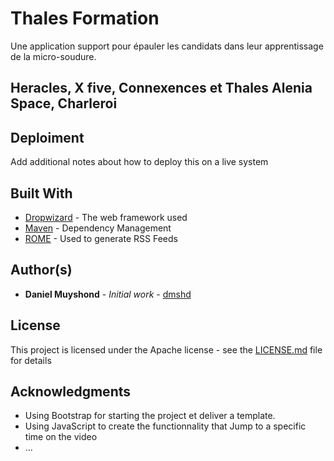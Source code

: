 # Thales Formation

Une application support pour épauler les candidats dans leur apprentissage de la micro-soudure.

## Heracles, X five, Connexences et Thales Alenia Space, Charleroi


## Deploiment

Add additional notes about how to deploy this on a live system

## Built With

* [Dropwizard](http://www.dropwizard.io/1.0.2/docs/) - The web framework used
* [Maven](https://maven.apache.org/) - Dependency Management
* [ROME](https://rometools.github.io/rome/) - Used to generate RSS Feeds


## Author(s)

* **Daniel Muyshond** - *Initial work* - [dmshd](https://github.com/dmshd)


## License

This project is licensed under the Apache license - see the [LICENSE.md](LICENSE.md) file for details

## Acknowledgments

* Using Bootstrap for starting the project et deliver a template.
* Using JavaScript to create the functionnality that Jump to a specific time on the video
* ...